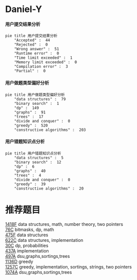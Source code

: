 # Daniel-Y

<!-- tabs:start -->



#### **用户提交结果分析**

```mermaid
pie title 用户提交结果分析
    "Accepted" :  44
    "Rejected" :  0
    "Wrong answer" :  51
    "Runtime error" :  0
    "Time limit exceeded" :  1
    "Memory limit exceeded" :  0
    "Compilation error" :  3
    "Partial" :  0
```

#### **用户做题类型偏好分析**

```mermaid
pie title 用户做题类型偏好分析
    "data structures" :  79
    "binary search" :  1
    "dp" :  149
    "graphs" :  91
    "trees" :  17
    "divide and conquer" :  0
    "greedy" :  520
    "constructive algorithms" :  203
```
#### **用户错题知识点分析**

```mermaid
pie title 用户错题知识点分析
    "data structures" :  5
    "binary search" :  12
    "dp" :  6
    "graphs" :  40
    "trees" :  4
    "divide and conquer" :  0
    "greedy" :  39
    "constructive algorithms" :  20
```



<!-- tabs:end -->
# 推荐题目
[1418F](https://codeforces.com/contest/1418/problem/F)		data structures,
                        math,
                        number theory,
                        two pointers		  
[76C](https://codeforces.com/contest/76/problem/C)		bitmasks,
                        dp,
                        math		  
[475F](https://codeforces.com/contest/475/problem/F)		data structures		  
[622C](https://codeforces.com/contest/622/problem/C)		data structures,
                        implementation		  
[30C](https://codeforces.com/contest/30/problem/C)		dp,
                        probabilities		  
[437A](https://codeforces.com/contest/437/problem/A)		implementation		  
[497A](https://codeforces.com/contest/497/problem/A)		dsu,graphs,sortings,trees		  
[1136D](https://codeforces.com/contest/1136/problem/D)		greedy		  
[1257C](https://codeforces.com/contest/1257/problem/C)		greedy,
                        implementation,
                        sortings,
                        strings,
                        two pointers		  
[1074A](https://codeforces.com/contest/1074/problem/A)		dsu,graphs,sortings,trees		  
